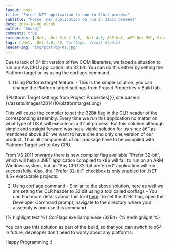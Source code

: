 ```yaml
---
layout: post
title: "Force .NET application to run in 32bit process"
subtitle: "Force .NET application to run in 32bit process"
date: 2014-10-06 00:05
author: "Anuraj"
comments: true
categories: [.Net, .Net 3.0 / 3.5, .Net 4.0, ASP.Net, ASP.Net MVC, Visual Studio]
tags: [.Net, .Net 4.0, C#, Corflags, Visual Studio]
header-img: "img/post-bg-01.jpg"
---
```

Due to lack of 64 bit version of few COM libararies, we faced a situation to run our AnyCPU application into 32 bit. You can do this either by setting the Platform target or by using the corflags command.



1.  Using Platform target feature. - This is the simple solution, you can change the Platform target settings from Project Properties > Build tab.

![Platform Target settings from Project Properties]({{ site.baseurl }}/assets/images/2014/10/platformtarget.png)

This will cause the compiler to set the 32Bit flag in the CLR header of the corresponding assembly. Every time we run this application no matter on what type of OS it will execute as a 32bit process. But this solution although simple and straight forward was not a viable solution for us since â€“ as mentioned above â€“ we want to have one and only one version of our product. Thus all components of our package have to be compiled with Platform Target set to Any CPU.

From VS 2011 onwards there is new compiler flag available "Prefer 32-bit", which will help a .NET application compiled to x86 will fail to run on an ARM Windows system, but an "Any CPU 32-bit preferred" application will run successfully. Also, the "Prefer 32-bit" checkbox is only enabled for .NET 4.5+ executable projects.

2.  Using corflags command - Similar to the above solution, here as well we are setting the CLR header to 32 bit using a tool called corflags - You can find more details about this tool [here](http://msdn.microsoft.com/en-us/library/ms164699(v=vs.110).aspx). To set the 32Bit flag, open the Developer Command prompt, navigate to the directory where your assembly is and use this command.

{% highlight text %}
CorFlags.exe Sample.exe /32Bit+
{% endhighlight %}

You can use this solution as part of the build, so that you can switch to x64 in future, developer don't need to worry about any platforms.


Happy Programming :)
